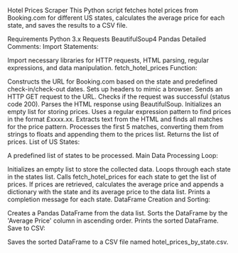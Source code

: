 Hotel Prices Scraper
This Python script fetches hotel prices from Booking.com for different US states, calculates the average price for each state, and saves the results to a CSV file.

Requirements
Python 3.x
Requests
BeautifulSoup4
Pandas
Detailed Comments:
Import Statements:

Import necessary libraries for HTTP requests, HTML parsing, regular expressions, and data manipulation.
fetch_hotel_prices Function:

Constructs the URL for Booking.com based on the state and predefined check-in/check-out dates.
Sets up headers to mimic a browser.
Sends an HTTP GET request to the URL.
Checks if the request was successful (status code 200).
Parses the HTML response using BeautifulSoup.
Initializes an empty list for storing prices.
Uses a regular expression pattern to find prices in the format £xxxx.xx.
Extracts text from the HTML and finds all matches for the price pattern.
Processes the first 5 matches, converting them from strings to floats and appending them to the prices list.
Returns the list of prices.
List of US States:

A predefined list of states to be processed.
Main Data Processing Loop:

Initializes an empty list to store the collected data.
Loops through each state in the states list.
Calls fetch_hotel_prices for each state to get the list of prices.
If prices are retrieved, calculates the average price and appends a dictionary with the state and its average price to the data list.
Prints a completion message for each state.
DataFrame Creation and Sorting:

Creates a Pandas DataFrame from the data list.
Sorts the DataFrame by the 'Average Price' column in ascending order.
Prints the sorted DataFrame.
Save to CSV:

Saves the sorted DataFrame to a CSV file named hotel_prices_by_state.csv.
